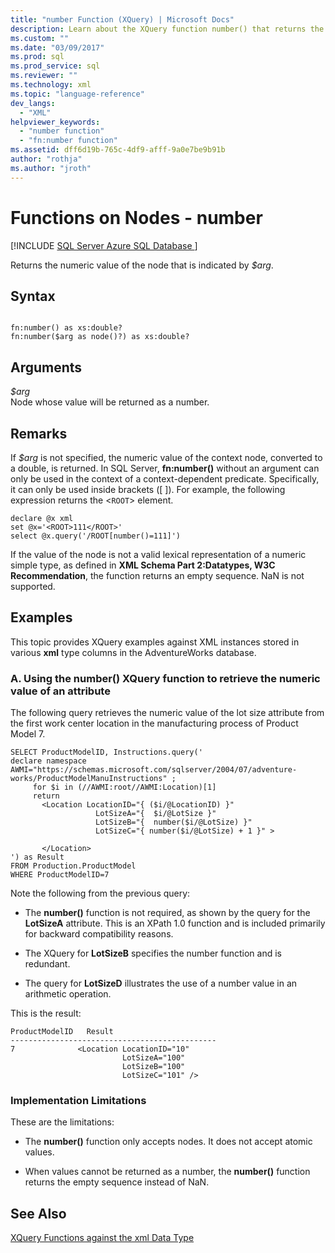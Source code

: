 ```yaml
---
title: "number Function (XQuery) | Microsoft Docs"
description: Learn about the XQuery function number() that returns the numeric value of a specified argument.
ms.custom: ""
ms.date: "03/09/2017"
ms.prod: sql
ms.prod_service: sql
ms.reviewer: ""
ms.technology: xml
ms.topic: "language-reference"
dev_langs: 
  - "XML"
helpviewer_keywords: 
  - "number function"
  - "fn:number function"
ms.assetid: dff6d19b-765c-4df9-afff-9a0e7be9b91b
author: "rothja"
ms.author: "jroth"
---
```

# Functions on Nodes - number
[!INCLUDE [SQL Server Azure SQL Database ](../includes/applies-to-version/sqlserver.md)]

  Returns the numeric value of the node that is indicated by *$arg*.  
  
## Syntax  
  
```  
  
fn:number() as xs:double?   
fn:number($arg as node()?) as xs:double?  
```  
  
## Arguments  
 *$arg*  
 Node whose value will be returned as a number.  
  
## Remarks  
 If *$arg* is not specified, the numeric value of the context node, converted to a double, is returned. In SQL Server, **fn:number()** without an argument can only be used in the context of a context-dependent predicate. Specifically, it can only be used inside brackets ([ ]). For example, the following expression returns the <`ROOT`> element.  
  
```  
declare @x xml  
set @x='<ROOT>111</ROOT>'  
select @x.query('/ROOT[number()=111]')  
```  
  
 If the value of the node is not a valid lexical representation of a numeric simple type, as defined in **XML Schema Part 2:Datatypes, W3C Recommendation**, the function returns an empty sequence. NaN is not supported.  
  
## Examples  
 This topic provides XQuery examples against XML instances stored in various **xml** type columns in the AdventureWorks database.  
  
### A. Using the number() XQuery function to retrieve the numeric value of an attribute  
 The following query retrieves the numeric value of the lot size attribute from the first work center location in the manufacturing process of Product Model 7.  
  
```  
SELECT ProductModelID, Instructions.query('  
declare namespace AWMI="https://schemas.microsoft.com/sqlserver/2004/07/adventure-works/ProductModelManuInstructions" ;  
     for $i in (//AWMI:root//AWMI:Location)[1]  
     return   
       <Location LocationID="{ ($i/@LocationID) }"   
                   LotSizeA="{  $i/@LotSize }"  
                   LotSizeB="{  number($i/@LotSize) }"  
                   LotSizeC="{ number($i/@LotSize) + 1 }" >  
  
       </Location>  
') as Result  
FROM Production.ProductModel  
WHERE ProductModelID=7  
```  
  
 Note the following from the previous query:  
  
-   The **number()** function is not required, as shown by the query for the **LotSizeA** attribute. This is an XPath 1.0 function and is included primarily for backward compatibility reasons.  
  
-   The XQuery for **LotSizeB** specifies the number function and is redundant.  
  
-   The query for **LotSizeD** illustrates the use of a number value in an arithmetic operation.  
  
 This is the result:  
  
```  
ProductModelID   Result  
----------------------------------------------  
7              <Location LocationID="10"   
                         LotSizeA="100"   
                         LotSizeB="100"   
                         LotSizeC="101" />  
```  
  
### Implementation Limitations  
 These are the limitations:  
  
-   The **number()** function only accepts nodes. It does not accept atomic values.  
  
-   When values cannot be returned as a number, the **number()** function returns the empty sequence instead of NaN.  
  
## See Also  
 [XQuery Functions against the xml Data Type](../xquery/xquery-functions-against-the-xml-data-type.md)  
  
  
